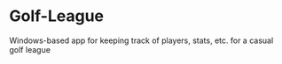 Golf-League
===========

Windows-based app for keeping track of players, stats, etc. for a casual golf league